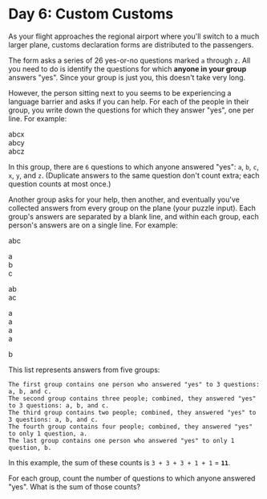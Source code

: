 # Day 6: Custom Customs

As your flight approaches the regional airport where you'll switch to a much larger plane, customs declaration forms are distributed to the passengers.

The form asks a series of 26 yes-or-no questions marked `a` through `z`. 
All you need to do is identify the questions for which **anyone in your group** 
answers "yes". Since your group is just you, this doesn't take very long.

However, the person sitting next to you seems to be experiencing a language 
barrier and asks if you can help. For each of the people in their group, 
you write down the questions for which they answer "yes", one per line. For example:

abcx<br/>
abcy<br/>
abcz<br/>

In this group, there are `6` questions to which anyone answered 
"yes": `a`, `b`, `c`, `x`, `y`, and `z`. 
(Duplicate answers to the same question don't count extra; each question 
counts at most once.)

Another group asks for your help, then another, and eventually you've 
collected answers from every group on the plane (your puzzle input). 
Each group's answers are separated by a blank line, and within each group, 
each person's answers are on a single line. For example:

abc

a<br/>
b<br/>
c

ab<br/>
ac

a<br/>
a<br/>
a<br/>
a

b


This list represents answers from five groups:

    The first group contains one person who answered "yes" to 3 questions: a, b, and c.
    The second group contains three people; combined, they answered "yes" to 3 questions: a, b, and c.
    The third group contains two people; combined, they answered "yes" to 3 questions: a, b, and c.
    The fourth group contains four people; combined, they answered "yes" to only 1 question, a.
    The last group contains one person who answered "yes" to only 1 question, b.

In this example, the sum of these counts is `3 + 3 + 3 + 1 + 1` = **`11`**.

For each group, count the number of questions to which anyone answered "yes". What is the sum of those counts?

